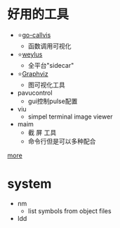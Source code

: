 # 好用的工具

- ⭐[go-callvis](https://github.com/ofabry/go-callvis)
	* 函数调用可视化
- ⭐[weylus](https://github.com/H-M-H/Weylus)
	* 全平台"sidecar"
- ⭐[Graphviz](http://www.graphviz.org/download/)
	* 图可视化工具
- pavucontrol
	* gui控制pulse配置
- viu
	* simpel terminal image viewer
- maim
	* 截 屏 工具
	* 命令行但是可以多种配合


[more](https://github.com/ibraheemdev/modern-unix)

# system

- nm
	* list symbols from object files
- ldd


